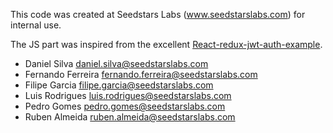 This code was created at Seedstars Labs (www.seedstarslabs.com) for internal use. 

The JS part was inspired from the excellent [React-redux-jwt-auth-example](https://github.com/joshgeller/react-redux-jwt-auth-example).

- Daniel Silva <daniel.silva@seedstarslabs.com>
- Fernando Ferreira <fernando.ferreira@seedstarslabs.com>
- Filipe Garcia <filipe.garcia@seedstarslabs.com>
- Luis Rodrigues <luis.rodrigues@seedstarslabs.com>
- Pedro Gomes <pedro.gomes@seedstarslabs.com>
- Ruben Almeida <ruben.almeida@seedstarslabs.com>
